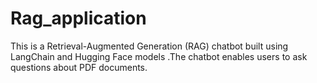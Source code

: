 # Rag_application
This is a Retrieval-Augmented Generation (RAG) chatbot built using LangChain and Hugging Face models .The chatbot enables users to ask questions about PDF documents.
